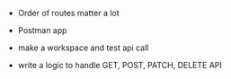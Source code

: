 - Order of routes matter a lot
- Postman app
- make a workspace and test api call

- write a logic to handle GET, POST, PATCH, DELETE API